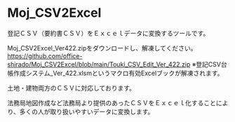 # Moj_CSV2Excel
登記ＣＳＶ（要約書ＣＳＶ）をＥｘｃｅｌデータに変換するツールです。

Moj_CSV2Excel_Ver422.zipをダウンロードし、解凍してください。
https://github.com/office-shirado/Moj_CSV2Excel/blob/main/Touki_CSV_Edit_Ver_422.zip
※登記CSV台帳作成システム_Ver_422.xlsmというマクロ有効Excelブックが解凍されます。

土地・建物両方のＣＳＶに対応しております。

法務局地図作成など法務局より提供のあったＣＳＶをＥｘｃｅｌ化することにより、多くの人が取り扱いやすいデータに変換します。

